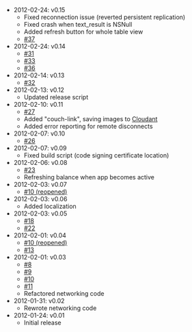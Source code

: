 * 2012-02-24: v0.15
	* Fixed reconnection issue (reverted persistent replication)
	* Fixed crash when text_result is NSNull
	* Added refresh button for whole table view
    * [#37](https://github.com/sas71/Graf/issues/37)
* 2012-02-24: v0.14
    * [#31](https://github.com/sas71/Graf/issues/31)
    * [#33](https://github.com/sas71/Graf/issues/33)
    * [#36](https://github.com/sas71/Graf/issues/36)
* 2012-02-14: v0.13
    * [#32](https://github.com/sas71/Graf/issues/32)
* 2012-02-13: v0.12
	* Updated release script
* 2012-02-10: v0.11
    * [#27](https://github.com/sas71/Graf/issues/27)
    * Added "couch-link", saving images to [Cloudant](https://cloudant.com/futon/database.html?abstracture%2Fgraf)
    * Added error reporting for remote disconnects
* 2012-02-07: v0.10
    * [#26](https://github.com/sas71/Graf/issues/26)
* 2012-02-07: v0.09
	* Fixed build script (code signing certificate location)
* 2012-02-06: v0.08
	* [#23](https://github.com/sas71/Graf/issues/23)
	* Refreshing balance when app becomes active
* 2012-02-03: v0.07
	* [#10 (reopened)](https://github.com/sas71/Graf/issues/10)
* 2012-02-03: v0.06
	* Added localization
* 2012-02-03: v0.05
	* [#18](https://github.com/sas71/Graf/issues/18)
	* [#22](https://github.com/sas71/Graf/issues/22)
* 2012-02-01: v0.04
	* [#10 (reopened)](https://github.com/sas71/Graf/issues/10)
	* [#13](https://github.com/sas71/Graf/issues/13)
* 2012-02-01: v0.03
	* [#8](https://github.com/sas71/Graf/issues/8)
	* [#9](https://github.com/sas71/Graf/issues/9)
	* [#10](https://github.com/sas71/Graf/issues/10)
	* [#11](https://github.com/sas71/Graf/issues/11)
	* Refactored networking code
* 2012-01-31: v0.02
	* Rewrote networking code
* 2012-01-24: v0.01
	* Initial release
